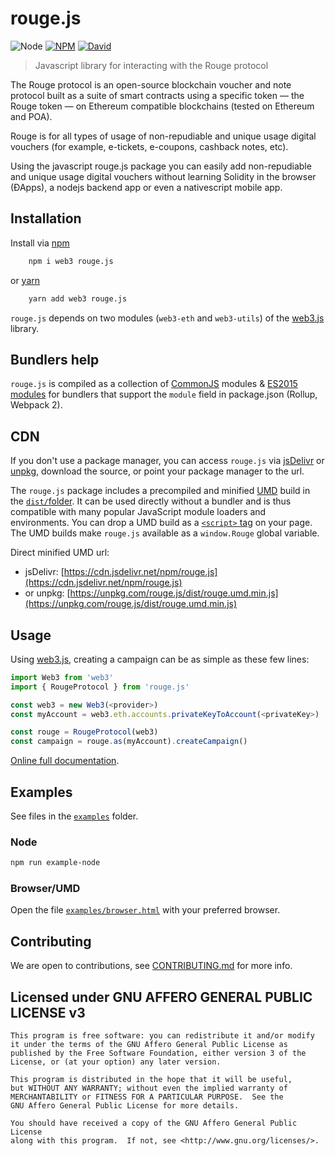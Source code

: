 # rouge.js

![Node](https://img.shields.io/node/v/rouge.js.svg?style=flat-square)
[![NPM](https://img.shields.io/npm/v/rouge.js.svg?style=flat-square)](https://www.npmjs.com/package/rouge.js)
[![David](https://img.shields.io/david/TheRougeProject/rouge.js.svg?style=flat-square)](https://david-dm.org/TheRougeProject/rouge.js)

<!--
[![Travis](https://img.shields.io/travis/TheRougeProject/rouge.js/master.svg?style=flat-square)](https://travis-ci.org/TheRougeProject/rouge.js)

[![Coverage Status](https://img.shields.io/coveralls/TheRougeProject/rouge.js.svg?style=flat-square)](https://coveralls.io/github/TheRougeProject/rouge.js)
-->

> Javascript library for interacting with the Rouge protocol

The Rouge protocol is an open-source blockchain voucher and note
protocol built as a suite of smart contracts using a specific token —
the Rouge token — on Ethereum compatible blockchains (tested on
Ethereum and POA).

Rouge is for all types of usage of non-repudiable and unique usage
digital vouchers (for example, e-tickets, e-coupons, cashback notes,
etc).

Using the javascript rouge.js package you can easily add
non-repudiable and unique usage digital vouchers without learning
Solidity in the browser (ÐApps), a nodejs backend app or even a
nativescript mobile app.

## Installation

Install via [npm](https://www.npmjs.com/get-npm)

```bash
	npm i web3 rouge.js
```

or [yarn](https://github.com/yarnpkg/yarn)

```bash
	yarn add web3 rouge.js
```

`rouge.js` depends on two modules (`web3-eth` and `web3-utils`) of the
[web3.js](https://web3js.readthedocs.io/en/v1.2.4/) library.

## Bundlers help

`rouge.js` is compiled as a collection of [CommonJS](http://webpack.github.io/docs/commonjs.html) modules & [ES2015 modules](https://2ality.com/2014/09/es6-modules-final.html) for bundlers that support the `module` field in package.json (Rollup, Webpack 2).

## CDN

If you don't use a package manager, you can access `rouge.js` via
[jsDelivr](https://cdn.jsdelivr.net/npm/rouge.js/) or
[unpkg](https://unpkg.com/rouge.js/), download the source, or point
your package manager to the url.

The `rouge.js` package includes a precompiled and minified
[UMD](https://github.com/umdjs/umd) build in the
[`dist/`folder](https://cdn.jsdelivr.net/npm/rouge.js/dist/).
It can be used directly without a bundler and is thus compatible with
many popular JavaScript module loaders and environments. You can drop
a UMD build as a [`<script>`
tag](https://cdn.jsdelivr.net/npm/rouge.js) on your page. The UMD
builds make `rouge.js` available as a `window.Rouge` global variable.

Direct minified UMD url:
* jsDelivr: [https://cdn.jsdelivr.net/npm/rouge.js](https://cdn.jsdelivr.net/npm/rouge.js)
* or unpkg: [https://unpkg.com/rouge.js/dist/rouge.umd.min.js](https://unpkg.com/rouge.js/dist/rouge.umd.min.js)

## Usage

Using [web3.js](https://web3js.readthedocs.io/en/v1.2.4/), creating a
campaign can be as simple as these few lines:

```js
import Web3 from 'web3'
import { RougeProtocol } from 'rouge.js'

const web3 = new Web3(<provider>)
const myAccount = web3.eth.accounts.privateKeyToAccount(<privateKey>)

const rouge = RougeProtocol(web3)
const campaign = rouge.as(myAccount).createCampaign()
```

[Online full documentation](https://rouge.network/).

## Examples

See files in the [`examples`](examples/) folder.

### Node

```bash
npm run example-node
```

### Browser/UMD

Open the file [`examples/browser.html`](examples/browser.html) with your preferred browser.



## Contributing

We are open to contributions, see [CONTRIBUTING.md](CONTRIBUTING.md) for more info.

## Licensed under GNU AFFERO GENERAL PUBLIC LICENSE v3

    This program is free software: you can redistribute it and/or modify
    it under the terms of the GNU Affero General Public License as
    published by the Free Software Foundation, either version 3 of the
    License, or (at your option) any later version.

    This program is distributed in the hope that it will be useful,
    but WITHOUT ANY WARRANTY; without even the implied warranty of
    MERCHANTABILITY or FITNESS FOR A PARTICULAR PURPOSE.  See the
    GNU Affero General Public License for more details.

    You should have received a copy of the GNU Affero General Public License
    along with this program.  If not, see <http://www.gnu.org/licenses/>.
